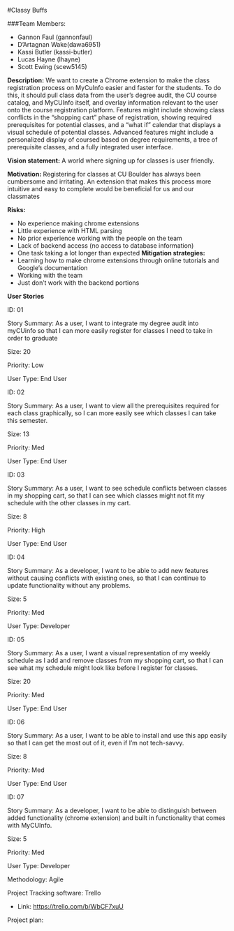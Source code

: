 #Classy Buffs

###Team Members:
* Gannon Faul (gannonfaul)
* D’Artagnan Wake(dawa6951)
* Kassi Butler (kassi-butler)
* Lucas Hayne (lhayne)
* Scott Ewing (scew5145)

**Description:** We want to create a Chrome extension to make the class registration process on MyCuInfo easier and faster for the students. To do this, it should pull class data from the user’s degree audit, the CU course catalog, and MyCUInfo itself, and overlay information relevant to the user onto the course registration platform. Features might include showing class conflicts in the “shopping cart” phase of registration, showing required prerequisites for potential classes, and a “what if” calendar that displays a visual schedule of potential classes. Advanced features might include a personalized display of coursed based on degree requirements, a tree of prerequisite classes, and a fully integrated user interface.

**Vision statement:** A world where signing up for classes is user friendly.

**Motivation:** Registering for classes at CU Boulder has always been cumbersome and irritating. An extension that makes this process more intuitive and easy to complete would be beneficial for us and our classmates

**Risks:** 
* No experience making chrome extensions
* Little experience with HTML parsing
* No prior experience working with the people on the team
* Lack of backend access (no access to database information)
* One task taking a lot longer than expected
**Mitigation strategies:**
* Learning how to make chrome extensions through online tutorials and Google’s documentation
* Working with the team
* Just don’t work with the backend portions

**User Stories**

ID: 01

Story Summary: As a user, I want to integrate my degree audit into myCUinfo so that I can more easily register for classes I need to take in order to graduate

Size: 20

Priority: Low

User Type: End User

ID: 02

Story Summary: As a user, I want to view all the prerequisites required for each class graphically, so I can more easily see which classes I can take this semester.

Size: 13

Priority: Med

User Type: End User

ID: 03

Story Summary: As a user, I want to see schedule conflicts between classes in my shopping cart, so that I can see which classes might not fit my schedule with the other classes in my cart.

Size: 8

Priority: High

User Type: End User

ID: 04

Story Summary: As a developer, I want to be able to add new features without causing conflicts with existing ones, so that I can continue 
to update functionality without any problems.

Size: 5

Priority: Med

User Type: Developer

ID: 05

Story Summary: As a user, I want a visual representation of my weekly schedule as I add and remove classes from my shopping cart, so that 
I can see what my schedule might look like before I register for classes.

Size: 20

Priority: Med

User Type: End User

ID: 06

Story Summary: As a user, I want to be able to install and use this app easily so that I can get the most out of it, even if I’m not tech-savvy.

Size: 8

Priority: Med

User Type: End User


ID: 07

Story Summary: As a developer, I want to be able to distinguish between added functionality (chrome extension) and built in functionality 
that comes with MyCUInfo.

Size: 5

Priority: Med

User Type: Developer

Methodology: Agile

Project Tracking software: Trello
* Link: https://trello.com/b/WbCF7xuU

Project plan: 
